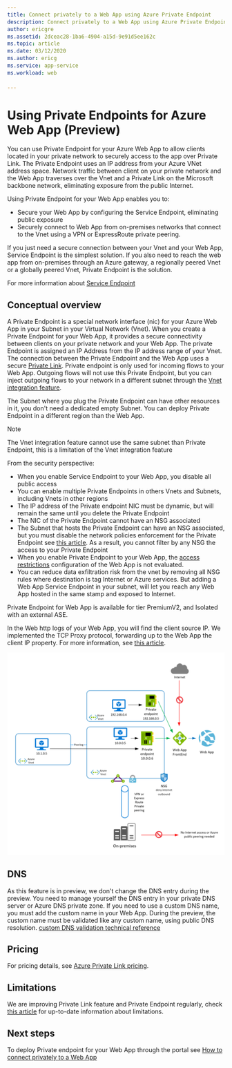 ```yaml
---
title: Connect privately to a Web App using Azure Private Endpoint
description: Connect privately to a Web App using Azure Private Endpoint
author: ericgre
ms.assetid: 2dceac28-1ba6-4904-a15d-9e91d5ee162c
ms.topic: article
ms.date: 03/12/2020
ms.author: ericg
ms.service: app-service
ms.workload: web

---
```


# Using Private Endpoints for Azure Web App (Preview)

You can use Private Endpoint for your Azure Web App to allow clients located in your private network to securely access to the app over Private Link. The Private Endpoint uses an IP address from your Azure VNet address space. Network traffic between client on your private network and the Web App traverses over the Vnet and a Private Link on the Microsoft backbone network, eliminating exposure from the public Internet.

Using Private Endpoint for your Web App enables you to:

- Secure your Web App by configuring the Service Endpoint, eliminating public exposure
- Securely connect to Web App from on-premises networks that connect to the Vnet using a VPN or ExpressRoute private peering.

If you just need a secure connection between your Vnet and your Web App, Service Endpoint is the simplest solution. If you also need to reach the web app from on-premises through an Azure gateway, a regionally peered Vnet or a globally peered Vnet, Private Endpoint is the solution.  

For more information about [Service Endpoint][serviceendpoint]

## Conceptual overview

A Private Endpoint is a special network interface (nic) for your Azure Web App in your Subnet in your Virtual Network (Vnet).
When you create a Private Endpoint for your Web App, it provides a secure connectivity between clients on your private network and your Web App. The private Endpoint is assigned an IP Address from the IP address range of your Vnet.
The connection between the Private Endpoint and the Web App uses a secure [Private Link][privatelink]. Private endpoint is only used for incoming flows to your Web App. Outgoing flows will not use this Private Endpoint, but you can inject outgoing flows to your network in a different subnet through the [Vnet integration feature][vnetintegrationfeature].

The Subnet where you plug the Private Endpoint can have other resources in it, you don't need a dedicated empty Subnet.
You can deploy Private Endpoint in a different region than the Web App. 

> [!Note]
>The Vnet integration feature cannot use the same subnet than Private Endpoint, this is a limitation of the Vnet integration feature

From the security perspective:

- When you enable Service Endpoint to your Web App, you disable all public access
- You can enable multiple Private Endpoints in others Vnets and Subnets, including Vnets in other regions
- The IP address of the Private endpoint NIC must be dynamic, but will remain the same until you delete the Private Endpoint
- The NIC of the Private Endpoint cannot have an NSG associated
- The Subnet that hosts the Private Endpoint can have an NSG associated, but you must disable the network policies enforcement for the Private Endpoint see [this article][disablesecuritype]. As a result, you cannot filter by any NSG the access to your Private Endpoint
- When you enable Private Endpoint to your Web App, the [access restrictions][accessrestrictions] configuration of the Web App is not evaluated.
- You can reduce data exfiltration risk from the vnet by removing all NSG rules where destination is tag Internet or Azure services. But adding a Web App Service Endpoint in your subnet, will let you reach any Web App hosted in the same stamp and exposed to Internet.

Private Endpoint for Web App is available for tier PremiumV2, and Isolated with an external ASE.

In the Web http logs of your Web App, you will find the client source IP. We implemented the TCP Proxy protocol, forwarding up to the Web App the client IP property. For more information, see [this article][tcpproxy].

![Global overview][1]


## DNS

As this feature is in preview, we don't change the DNS entry during the preview. You need to manage yourself the DNS entry in your private DNS server or Azure DNS private zone. 
If you need to use a custom DNS name, you must add the custom name in your Web App. During the preview, the custom name must be validated like any custom name, using public DNS resolution. [custom DNS validation technical reference][dnsvalidation]

## Pricing

For pricing details, see [Azure Private Link pricing][pricing].

## Limitations

We are improving Private Link feature and Private Endpoint regularly, check [this article][pllimitations] for up-to-date information about limitations.

## Next steps

To deploy Private endpoint for your Web App through the portal see [How to connect privately to a Web App][howtoguide]


<!--Image references-->
[1]: ./media/private-endpoint/schemaglobaloverview.png

<!--Links-->
[serviceendpoint]: https://docs.microsoft.com/azure/virtual-network/virtual-network-service-endpoints-overview
[privatelink]: https://docs.microsoft.com/azure/private-link/private-link-overview
[vnetintegrationfeature]: https://docs.microsoft.com/azure/app-service/web-sites-integrate-with-vnet
[disablesecuritype]: https://docs.microsoft.com/azure/private-link/disable-private-endpoint-network-policy
[accessrestrictions]: https://docs.microsoft.com/azure/app-service/app-service-ip-restrictions
[tcpproxy]: ../../private-link/private-link-service-overview.md#getting-connection-information-using-tcp-proxy-v2
[dnsvalidation]: https://docs.microsoft.com/azure/app-service/app-service-web-tutorial-custom-domain
[pllimitations]: https://docs.microsoft.com/azure/private-link/private-endpoint-overview#limitations
[pricing]: https://azure.microsoft.com/pricing/details/private-link/
[howtoguide]: https://docs.microsoft.com/azure/private-link/create-private-endpoint-webapp-portal

